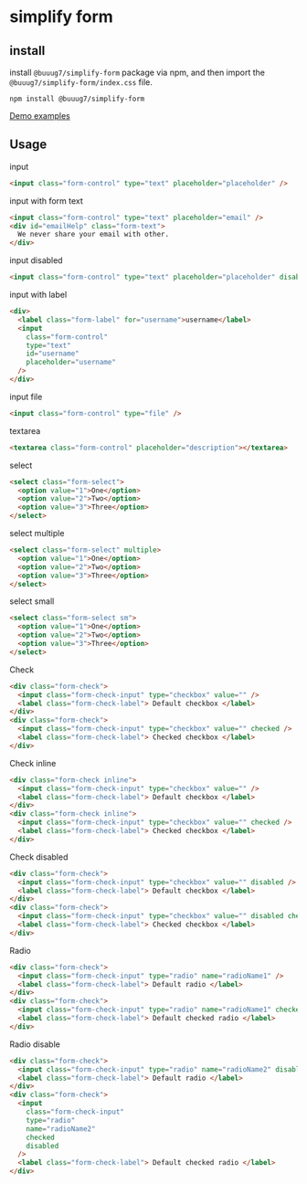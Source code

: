 # simplify form

## install

install `@buuug7/simplify-form` package via npm, and then import the `@buuug7/simplify-form/index.css` file.

```
npm install @buuug7/simplify-form
```


[Demo examples](https://buuug7.github.io/simplify/form/index.html)

## Usage

input

```html
<input class="form-control" type="text" placeholder="placeholder" />
```

input with form text

```html
<input class="form-control" type="text" placeholder="email" />
<div id="emailHelp" class="form-text">
  We never share your email with other.
</div>
```

input disabled

```html
<input class="form-control" type="text" placeholder="placeholder" disabled />
```

input with label

```html
<div>
  <label class="form-label" for="username">username</label>
  <input
    class="form-control"
    type="text"
    id="username"
    placeholder="username"
  />
</div>
```

input file

```html
<input class="form-control" type="file" />
```

textarea

```html
<textarea class="form-control" placeholder="description"></textarea>
```

select

```html
<select class="form-select">
  <option value="1">One</option>
  <option value="2">Two</option>
  <option value="3">Three</option>
</select>
```

select multiple

```html
<select class="form-select" multiple>
  <option value="1">One</option>
  <option value="2">Two</option>
  <option value="3">Three</option>
</select>
```

select small

```html
<select class="form-select sm">
  <option value="1">One</option>
  <option value="2">Two</option>
  <option value="3">Three</option>
</select>
```

Check

```html
<div class="form-check">
  <input class="form-check-input" type="checkbox" value="" />
  <label class="form-check-label"> Default checkbox </label>
</div>
<div class="form-check">
  <input class="form-check-input" type="checkbox" value="" checked />
  <label class="form-check-label"> Checked checkbox </label>
</div>
```

Check inline

```html
<div class="form-check inline">
  <input class="form-check-input" type="checkbox" value="" />
  <label class="form-check-label"> Default checkbox </label>
</div>
<div class="form-check inline">
  <input class="form-check-input" type="checkbox" value="" checked />
  <label class="form-check-label"> Checked checkbox </label>
</div>
```

Check disabled

```html
<div class="form-check">
  <input class="form-check-input" type="checkbox" value="" disabled />
  <label class="form-check-label"> Default checkbox </label>
</div>
<div class="form-check">
  <input class="form-check-input" type="checkbox" value="" disabled checked />
  <label class="form-check-label"> Checked checkbox </label>
</div>
```

Radio

```html
<div class="form-check">
  <input class="form-check-input" type="radio" name="radioName1" />
  <label class="form-check-label"> Default radio </label>
</div>
<div class="form-check">
  <input class="form-check-input" type="radio" name="radioName1" checked />
  <label class="form-check-label"> Default checked radio </label>
</div>
```

Radio disable

```html
<div class="form-check">
  <input class="form-check-input" type="radio" name="radioName2" disabled />
  <label class="form-check-label"> Default radio </label>
</div>
<div class="form-check">
  <input
    class="form-check-input"
    type="radio"
    name="radioName2"
    checked
    disabled
  />
  <label class="form-check-label"> Default checked radio </label>
</div>
```
